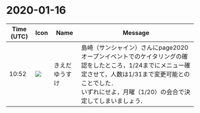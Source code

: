 # 2020-01-16

|Time (UTC)|Icon|Name|Message|
|---|---|---|---|
|10:52|![](https://avatars.slack-edge.com/2019-03-11/571585797168_09840ca518e784c46d3a_72.png)|きえだゆうすけ|島崎（サンシャイン）さんにpage2020オープンイベントでのケイタリングの確認をしたところ，1/24までにメニュー確定させて，人数は1/31まで変更可能とのことでした．<br>いずれにせよ，月曜（1/20）の会合で決定してしまいましょう．|

